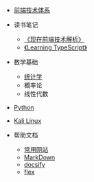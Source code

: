 * [前端技术体系](csii/Technology.md)

* 读书笔记
  * [《现在前端技术解析》](readlog/现在前端技术解析.md)
  * [《Learning TypeScript》](readlog/learningtypescript.md)

* 数学基础
  * [统计学](math/tongjixue.md)
  * 概率论
  * 线性代数
  
* [Python](python/home.md)

* [Kali Linux](kali/home.md)

* 帮助文档
  * [常用网站](help/utilweb.md)
  * [MarkDown](help/markdownhelp.md)
  * [docsify](help/docsifyhelp.md)
  * [flex](help/flex.md)
